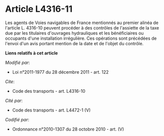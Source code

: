 # Article L4316-11

Les agents de Voies navigables de France mentionnés au premier alinéa de l'article L. 4316-10 peuvent procéder à des
contrôles de l'assiette de la taxe due par les titulaires d'ouvrages hydrauliques et les bénéficiaires ou occupants d'une
installation irrégulière. Ces opérations sont précédées de l'envoi d'un avis portant mention de la date et de l'objet du
contrôle.

**Liens relatifs à cet article**

_Modifié par_:

  - Loi n°2011-1977 du 28 décembre 2011 - art. 122

_Cite_:

  - Code des transports - art. L4316-10

_Cité par_:

  - Code des transports - art. L4472-1 (V)

_Codifié par_:

  - Ordonnance n°2010-1307 du 28 octobre 2010 - art. (V)
